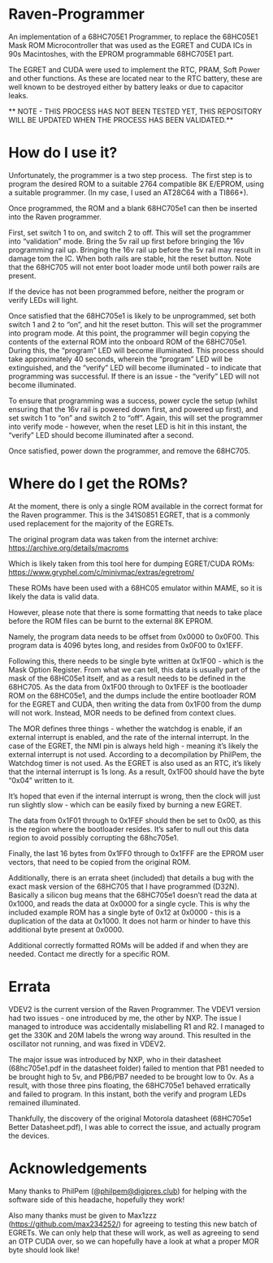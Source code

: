 # Raven-Programmer
An implementation of a 68HC705E1 Programmer, to replace the 68HC05E1 Mask ROM Microcontroller that was used as the EGRET and CUDA ICs in 90s Macintoshes, with the EPROM programmable 68HC705E1 part. 

The EGRET and CUDA were used to implement the RTC, PRAM, Soft Power and other functions. As these are located near to the RTC battery, these are well known to be destroyed either by battery leaks or due to capacitor leaks.

** NOTE - THIS PROCESS HAS NOT BEEN TESTED YET, THIS REPOSITORY WILL BE UPDATED WHEN THE PROCESS HAS BEEN VALIDATED.**

# How do I use it?

Unfortunately, the programmer is a two step process.
 The first step is to program the desired ROM to a suitable 2764 compatible 8K E/EPROM, using a suitable programmer. (In my case, I used an AT28C64 with a TI866+).

Once programmed, the ROM and a blank 68HC705e1 can then be inserted into the Raven programmer.

First, set switch 1 to on, and switch 2 to off. 
This will set the programmer into “validation” mode.
Bring the 5v rail up first before bringing the 16v programming rail up. 
Bringing the 16v rail up before the 5v rail may result in damage tom the IC. 
When both rails are stable, hit the reset button. 
Note that the 68HC705 will not enter boot loader mode until both power rails are present.

If the device has not been programmed before, neither the program or verify LEDs will light. 

Once satisfied that the 68HC705e1 is likely to be unprogrammed, set both switch 1 and 2 to “on”, and hit the reset button. 
This will set the programmer into program mode. 
At this point, the programmer will begin copying the contents of the external ROM into the onboard ROM of the 68HC705e1.
During this, the “program” LED will become illuminated. 
This process should take approximately 40 seconds, wherein the “program” LED will be extinguished, and the “verify” LED will become illuminated - to indicate that programming was successful.
If there is an issue - the “verify” LED will not become illuminated. 

To ensure that programming was a success, power cycle the setup (whilst ensuring that the 16v rail is powered down first, and powered up first), and set switch 1 to “on” and switch 2 to “off”. 
Again, this will set the programmer into verify mode - however, when the reset LED is hit in this instant, the “verify” LED should become illuminated after a second. 

Once satisfied, power down the programmer, and remove the 68HC705. 

# Where do I get the ROMs? 
At the moment, there is only a single ROM available in the correct format for the Raven programmer. This is the 341S0851 EGRET, that is a commonly used replacement for the majority of the EGRETs. 

The original program data was taken from the internet archive: 
https://archive.org/details/macroms

Which is likely taken from this tool here for dumping EGRET/CUDA ROMs:
https://www.gryphel.com/c/minivmac/extras/egretrom/

These ROMs have been used with a 68HC05 emulator within MAME, so it is likely the data is valid data. 

However, please note that there is some formatting that needs to take place before the ROM files can be burnt to the external 8K EPROM. 

Namely, the program data needs to be offset from 0x0000 to 0x0F00. This program data is 4096 bytes long, and resides from 0x0F00 to 0x1EFF. 

Following this, there needs to be single byte written at 0x1F00 - which is the Mask Option Register. 
From what we can tell, this data is usually part of the mask of the 68HC05e1 itself, and as a result needs to be defined in the 68HC705. As the data from 0x1F00 through to 0x1FEF is the bootloader ROM on the 68HC05e1, and the dumps include the entire bootloader ROM for the EGRET and CUDA, then writing the data from 0x1F00 from the dump will not work. 
Instead, MOR needs to be defined from context clues. 

The MOR defines three things - whether the watchdog is enable, if an external interrupt is enabled, and the rate of the internal interrupt.
In the case of the EGRET, the NMI pin is always held high - meaning it’s likely the external interrupt is not used. According to a decompilation by PhilPem, the Watchdog timer is not used. 
As the EGRET is also used as an RTC, it’s likely that the internal interrupt is 1s long. As a result, 0x1F00 should have the byte “0x04” written to it.

It’s hoped that even if the internal interrupt is wrong, then the clock will just run slightly slow - which can be easily fixed by burning a new EGRET. 


The data from 0x1F01 through to 0x1FEF should then be set to 0x00, as this is the region where the bootloader resides. It’s safer to null out this data region to avoid possibly corrupting the 68hc705e1. 

Finally, the last 16 bytes from 0x1FF0 through to 0x1FFF are the EPROM user vectors, that need to be copied from the original ROM. 

Additionally, there is an errata sheet (included) that details a bug with the exact mask version of the 68HC705 that I have programmed (D32N). Basically a silicon bug means that the 68HC705e1 doesn’t read the data at 0x1000, and reads the data at 0x0000 for a single cycle. This is why the included example ROM has a single byte of 0x12 at 0x0000 - this is a duplication of the data at 0x1000. It does not harm or hinder to have this additional byte present at 0x0000. 

Additional correctly formatted ROMs will be added if and when they are needed. 
Contact me directly for a specific ROM.

# Errata
VDEV2 is the current version of the Raven Programmer. The VDEV1 version had two issues - one introduced by me, the other by NXP. 
The issue I managed to introduce was accidentally mislabelling R1 and R2. I managed to get the 330K and 20M labels the wrong way around. This resulted in the oscillator not running, and was fixed in VDEV2. 

The major issue was introduced by NXP, who in their datasheet (68hc705e1.pdf in the datasheet folder) failed to mention that PB1 needed to be brought high to 5v, and PB6/PB7 needed to be brought low to 0v. As a result, with those three pins floating, the 68HC705e1 behaved erratically and failed to program. In this instant, both the verify and program LEDs remained illuminated.

Thankfully, the discovery of the original Motorola datasheet (68HC705e1 Better Datasheet.pdf), I was able to correct the issue, and actually program the devices.

# Acknowledgements 

Many thanks to PhilPem (@philpem@digipres.club) for helping with the software side of this headache, hopefully they work!

Also many thanks must be given to Max1zzz (https://github.com/max234252/) for agreeing to testing this new batch of EGRETs. We can only help that these will work, as well as agreeing to send an OTP CUDA over, so we can hopefully have a look at what a proper MOR byte should look like!
